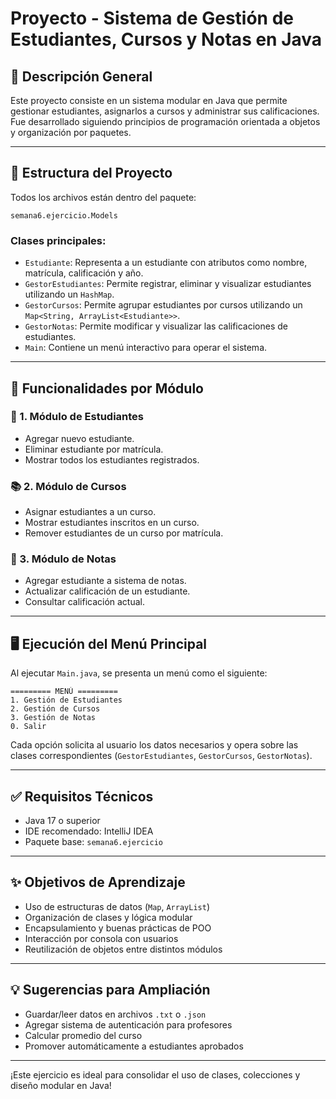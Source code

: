 # Proyecto - Sistema de Gestión de Estudiantes, Cursos y Notas en Java

## 🧠 Descripción General

Este proyecto consiste en un sistema modular en Java que permite gestionar estudiantes, asignarlos a cursos y administrar sus calificaciones. Fue desarrollado siguiendo principios de programación orientada a objetos y organización por paquetes.

---

## 📂 Estructura del Proyecto

Todos los archivos están dentro del paquete:

```
semana6.ejercicio.Models
```

### Clases principales:

- `Estudiante`: Representa a un estudiante con atributos como nombre, matrícula, calificación y año.
- `GestorEstudiantes`: Permite registrar, eliminar y visualizar estudiantes utilizando un `HashMap`.
- `GestorCursos`: Permite agrupar estudiantes por cursos utilizando un `Map<String, ArrayList<Estudiante>>`.
- `GestorNotas`: Permite modificar y visualizar las calificaciones de estudiantes.
- `Main`: Contiene un menú interactivo para operar el sistema.

---

## 🔧 Funcionalidades por Módulo

### 📘 1. Módulo de Estudiantes
- Agregar nuevo estudiante.
- Eliminar estudiante por matrícula.
- Mostrar todos los estudiantes registrados.

### 📚 2. Módulo de Cursos
- Asignar estudiantes a un curso.
- Mostrar estudiantes inscritos en un curso.
- Remover estudiantes de un curso por matrícula.

### 📝 3. Módulo de Notas
- Agregar estudiante a sistema de notas.
- Actualizar calificación de un estudiante.
- Consultar calificación actual.

---

## 🖥️ Ejecución del Menú Principal

Al ejecutar `Main.java`, se presenta un menú como el siguiente:

```
========= MENÚ =========
1. Gestión de Estudiantes
2. Gestión de Cursos
3. Gestión de Notas
0. Salir
```

Cada opción solicita al usuario los datos necesarios y opera sobre las clases correspondientes (`GestorEstudiantes`, `GestorCursos`, `GestorNotas`).

---

## ✅ Requisitos Técnicos

- Java 17 o superior
- IDE recomendado: IntelliJ IDEA
- Paquete base: `semana6.ejercicio`

---

## ✨ Objetivos de Aprendizaje

- Uso de estructuras de datos (`Map`, `ArrayList`)
- Organización de clases y lógica modular
- Encapsulamiento y buenas prácticas de POO
- Interacción por consola con usuarios
- Reutilización de objetos entre distintos módulos

---

## 💡 Sugerencias para Ampliación

- Guardar/leer datos en archivos `.txt` o `.json`
- Agregar sistema de autenticación para profesores
- Calcular promedio del curso
- Promover automáticamente a estudiantes aprobados

---

¡Este ejercicio es ideal para consolidar el uso de clases, colecciones y diseño modular en Java!